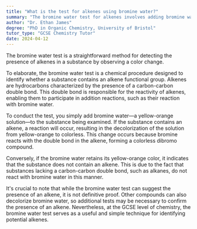 ```yaml
---
title: "What is the test for alkenes using bromine water?"
summary: "The bromine water test for alkenes involves adding bromine water to a substance and noting any color change, indicating the presence of alkenes."
author: "Dr. Ethan James"
degree: "PhD in Organic Chemistry, University of Bristol"
tutor_type: "GCSE Chemistry Tutor"
date: 2024-04-12
---
```


The bromine water test is a straightforward method for detecting the presence of alkenes in a substance by observing a color change.

To elaborate, the bromine water test is a chemical procedure designed to identify whether a substance contains an alkene functional group. Alkenes are hydrocarbons characterized by the presence of a carbon-carbon double bond. This double bond is responsible for the reactivity of alkenes, enabling them to participate in addition reactions, such as their reaction with bromine water.

To conduct the test, you simply add bromine water—a yellow-orange solution—to the substance being examined. If the substance contains an alkene, a reaction will occur, resulting in the decolorization of the solution from yellow-orange to colorless. This change occurs because bromine reacts with the double bond in the alkene, forming a colorless dibromo compound.

Conversely, if the bromine water retains its yellow-orange color, it indicates that the substance does not contain an alkene. This is due to the fact that substances lacking a carbon-carbon double bond, such as alkanes, do not react with bromine water in this manner.

It's crucial to note that while the bromine water test can suggest the presence of an alkene, it is not definitive proof. Other compounds can also decolorize bromine water, so additional tests may be necessary to confirm the presence of an alkene. Nevertheless, at the GCSE level of chemistry, the bromine water test serves as a useful and simple technique for identifying potential alkenes.
    